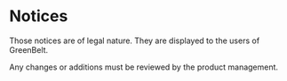 # Notices

Those notices are of legal nature. They are displayed to the users of GreenBelt.

Any changes or additions must be reviewed by the product management.